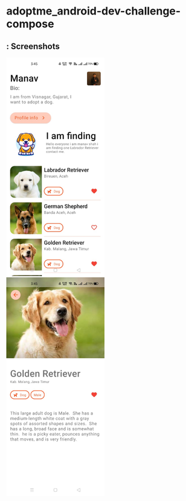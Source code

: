 # adoptme_android-dev-challenge-compose
 
## : Screenshots
<!-- You can add more screenshots here if you like -->
<img src="/results/screenshot_1.png" width="260">&emsp;<img src="/results/screenshot_2.png" width="260">
